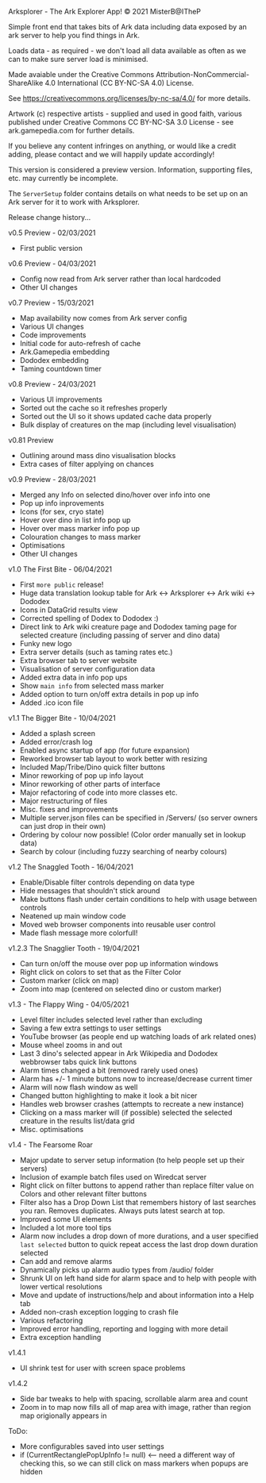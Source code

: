 ﻿Arksplorer - The Ark Explorer App!
© 2021 MisterB@ITheP

Simple front end that takes bits of Ark data including data exposed by an ark server to help you find things in Ark.

Loads data - as required - we don't load all data available as often as we can to make sure server load is minimised.

Made avaiable under the Creative Commons Attribution-NonCommercial-ShareAlike 4.0 International (CC BY-NC-SA 4.0) License.

See https://creativecommons.org/licenses/by-nc-sa/4.0/ for more details.

Artwork (c) respective artists - supplied and used in good faith, various published under Creative Commons CC BY-NC-SA 3.0 License - see ark.gamepedia.com for further details.

If you believe any content infringes on anything, or would like a credit adding, please contact and we will happily update accordingly!

This version is considered a preview version. Information, supporting files, etc. may currently be incomplete.

The `ServerSetup` folder contains details on what needs to be set up on an Ark server for it to work with Arksplorer.

Release change history...

v0.5 Preview - 02/03/2021
- First public version

v0.6 Preview - 04/03/2021
- Config now read from Ark server rather than local hardcoded
- Other UI changes

v0.7 Preview - 15/03/2021
- Map availability now comes from Ark server config
- Various UI changes
- Code improvements
- Initial code for auto-refresh of cache
- Ark.Gamepedia embedding
- Dododex embedding
- Taming countdown timer

v0.8 Preview - 24/03/2021
- Various UI improvements
- Sorted out the cache so it refreshes properly
- Sorted out the UI so it shows updated cache data properly
- Bulk display of creatures on the map (including level visualisation)

v0.81 Preview
- Outlining around mass dino visualisation blocks
- Extra cases of filter applying on chances

v0.9 Preview - 28/03/2021
- Merged any Info on selected dino/hover over info into one
- Pop up info inprovements
- Icons (for sex, cryo state)
- Hover over dino in list info pop up
- Hover over mass marker info pop up
- Colouration changes to mass marker
- Optimisations
- Other UI changes

v1.0 The First Bite - 06/04/2021
- First `more public` release!
- Huge data translation lookup table for Ark <-> Arksplorer <-> Ark wiki <-> Dododex
- Icons in DataGrid results view
- Corrected spelling of Dodex to Dododex :)
- Direct link to Ark wiki creature page and Dododex taming page for selected creature (including passing of server and dino data)
- Funky new logo
- Extra server details (such as taming rates etc.)
- Extra browser tab to server website
- Visualisation of server configuration data
- Added extra data in info pop ups
- Show `main info` from selected mass marker
- Added option to turn on/off extra details in pop up info
- Added .ico icon file

v1.1 The Bigger Bite - 10/04/2021
- Added a splash screen
- Added error/crash log
- Enabled async startup of app (for future expansion)
- Reworked browser tab layout to work better with resizing
- Included Map/Tribe/Dino quick filter buttons
- Minor reworking of pop up info layout
- Minor reworking of other parts of interface
- Major refactoring of code into more classes etc.
- Major restructuring of files
- Misc. fixes and improvements
- Multiple server.json files can be specified in /Servers/ (so server owners can just drop in their own)
- Ordering by colour now possible! (Color order manually set in lookup data)
- Search by colour (including fuzzy searching of nearby colours)

v1.2 The Snaggled Tooth - 16/04/2021
- Enable/Disable filter controls depending on data type
- Hide messages that shouldn't stick around
- Make buttons flash under certain conditions to help with usage between controls
- Neatened up main window code
- Moved web browser components into reusable user control
- Made flash message more colorfull!

v1.2.3 The Snagglier Tooth - 19/04/2021
- Can turn on/off the mouse over pop up information windows
- Right click on colors to set that as the Filter Color
- Custom marker (click on map)
- Zoom into map (centered on selected dino or custom marker)

v1.3 - The Flappy Wing - 04/05/2021
- Level filter includes selected level rather than excluding
- Saving a few extra settings to user settings
- YouTube browser (as people end up watching loads of ark related ones)
- Mouse wheel zooms in and out
- Last 3 dino's selected appear in Ark Wikipedia and Dododex webbrowser tabs quick link buttons
- Alarm times changed a bit (removed rarely used ones)
- Alarm has +/- 1 minute buttons now to increase/decrease current timer
- Alarm will now flash window as well
- Changed button highlighting to make it look a bit nicer
- Handles web browser crashes (attempts to recreate a new instance)
- Clicking on a mass marker will (if possible) selected the selected creature in the results list/data grid
- Misc. optimisations

v1.4 - The Fearsome Roar
- Major update to server setup information (to help people set up their servers)
- Inclusion of example batch files used on Wiredcat server
- Right click on filter buttons to append rather than replace filter value on Colors and other relevant filter buttons
- Filter also has a Drop Down List that remembers history of last searches you ran. Removes duplicates. Always puts latest search at top.
- Improved some UI elements
- Included a lot more tool tips
- Alarm now includes a drop down of more durations, and a user specified `last selected` button to quick repeat access the last drop down duration selected
- Can add and remove alarms
- Dynamically picks up alarm audio types from /audio/ folder
- Shrunk UI on left hand side for alarm space and to help with people with lower vertical resolutions
- Move and update of instructions/help and about information into a Help tab
- Added non-crash exception logging to crash file
- Various refactoring
- Improved error handling, reporting and logging with more detail
- Extra exception handling

v1.4.1
- UI shrink test for user with screen space problems

v1.4.2
- Side bar tweaks to help with spacing, scrollable alarm area and count
- Zoom in to map now fills all of map area with image, rather than region map origionally appears in

ToDo:
- More configurables saved into user settings
- if (CurrentRectanglePopUpInfo != null) <-- need a different way of checking this, so we can still click on mass markers when popups are hidden